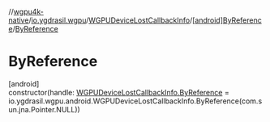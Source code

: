 //[wgpu4k-native](../../../../index.md)/[io.ygdrasil.wgpu](../../index.md)/[WGPUDeviceLostCallbackInfo](../index.md)/[[android]ByReference](index.md)/[ByReference](-by-reference.md)

# ByReference

[android]\
constructor(handle: [WGPUDeviceLostCallbackInfo.ByReference](../../../io.ygdrasil.wgpu.android/-w-g-p-u-device-lost-callback-info/-by-reference/index.md) = io.ygdrasil.wgpu.android.WGPUDeviceLostCallbackInfo.ByReference(com.sun.jna.Pointer.NULL))